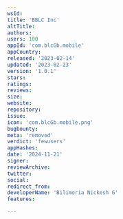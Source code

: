 ```yaml
---
wsId: 
title: 'BBLC Inc'
altTitle: 
authors: 
users: 100
appId: 'com.blcGb.mobile'
appCountry: 
released: '2023-02-14'
updated: '2023-02-23'
version: '1.0.1'
stars: 
ratings: 
reviews: 
size: 
website: 
repository: 
issue: 
icon: 'com.blcGb.mobile.png'
bugbounty: 
meta: 'removed'
verdict: 'fewusers'
appHashes: 
date: '2024-11-21'
signer: 
reviewArchive: 
twitter: 
social: 
redirect_from: 
developerName: 'Bilimoria Nickesh G'
features: 

---
```


